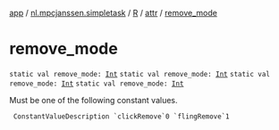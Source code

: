[app](../../../index.md) / [nl.mpcjanssen.simpletask](../../index.md) / [R](../index.md) / [attr](index.md) / [remove_mode](.)

# remove_mode

`static val remove_mode: `[`Int`](https://kotlinlang.org/api/latest/jvm/stdlib/kotlin/-int/index.html)
`static val remove_mode: `[`Int`](https://kotlinlang.org/api/latest/jvm/stdlib/kotlin/-int/index.html)
`static val remove_mode: `[`Int`](https://kotlinlang.org/api/latest/jvm/stdlib/kotlin/-int/index.html)
`static val remove_mode: `[`Int`](https://kotlinlang.org/api/latest/jvm/stdlib/kotlin/-int/index.html)

Must be one of the following constant values.

     ConstantValueDescription `clickRemove`0 `flingRemove`1

